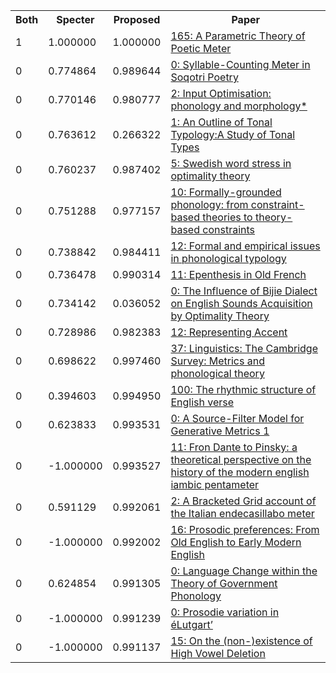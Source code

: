 <html><table><tr>
<th>Both</th>
<th>Specter</th>
<th>Proposed</th>
<th>Paper</th>
</tr>
<tr>
<td>1</td>
<td>1.000000</td>
<td>1.000000</td>
<td><a href="https://www.semanticscholar.org/paper/cc8042067e1f21122ed38d4fccf03634c476797e">165: A Parametric Theory of Poetic Meter</a></td>
</tr>
<tr>
<td>0</td>
<td>0.774864</td>
<td>0.989644</td>
<td><a href="https://www.semanticscholar.org/paper/26a718800c3bf888f4508cc26abf8392d7fab065">0: Syllable-Counting Meter in Soqotri Poetry</a></td>
</tr>
<tr>
<td>0</td>
<td>0.770146</td>
<td>0.980777</td>
<td><a href="https://www.semanticscholar.org/paper/283ac079a0c175c04fe6362a8228f5f6a1093f54">2: Input Optimisation: phonology and morphology*</a></td>
</tr>
<tr>
<td>0</td>
<td>0.763612</td>
<td>0.266322</td>
<td><a href="https://www.semanticscholar.org/paper/38403f33e80571b240d75dd4b51e57b23f1be001">1: An Outline of Tonal Typology:A Study of Tonal Types</a></td>
</tr>
<tr>
<td>0</td>
<td>0.760237</td>
<td>0.987402</td>
<td><a href="https://www.semanticscholar.org/paper/3e5b83193ce27787e69f56e2ef9e7957d11611fb">5: Swedish word stress in optimality theory</a></td>
</tr>
<tr>
<td>0</td>
<td>0.751288</td>
<td>0.977157</td>
<td><a href="https://www.semanticscholar.org/paper/209bfc6859c8b6cbb19f360ae831c07ee9ea174d">10: Formally-grounded phonology: from constraint-based theories to theory-based constraints</a></td>
</tr>
<tr>
<td>0</td>
<td>0.738842</td>
<td>0.984411</td>
<td><a href="https://www.semanticscholar.org/paper/befa730c29d62aa672f020f57b4098dc3f9e3e38">12: Formal and empirical issues in phonological typology</a></td>
</tr>
<tr>
<td>0</td>
<td>0.736478</td>
<td>0.990314</td>
<td><a href="https://www.semanticscholar.org/paper/ab7376d3f54c2b54e0cad3aa479abad5a9d09694">11: Epenthesis in Old French</a></td>
</tr>
<tr>
<td>0</td>
<td>0.734142</td>
<td>0.036052</td>
<td><a href="https://www.semanticscholar.org/paper/a5602d448df5437cf00ae496c21a7bb51fa80366">0: The Influence of Bijie Dialect on English Sounds Acquisition by Optimality Theory</a></td>
</tr>
<tr>
<td>0</td>
<td>0.728986</td>
<td>0.982383</td>
<td><a href="https://www.semanticscholar.org/paper/ec7085e3000ecd872dab36cf771c9d1ba014bdc3">12: Representing Accent</a></td>
</tr>
<tr>
<td>0</td>
<td>0.698622</td>
<td>0.997460</td>
<td><a href="https://www.semanticscholar.org/paper/afef8e1833e91e908525739ba9d011dad9fa10d9">37: Linguistics: The Cambridge Survey: Metrics and phonological theory</a></td>
</tr>
<tr>
<td>0</td>
<td>0.394603</td>
<td>0.994950</td>
<td><a href="https://www.semanticscholar.org/paper/3e78edbe1416b24a233ec4de5d85c0fe00146e0a">100: The rhythmic structure of English verse</a></td>
</tr>
<tr>
<td>0</td>
<td>0.623833</td>
<td>0.993531</td>
<td><a href="https://www.semanticscholar.org/paper/8b701abf741a3d1344770b73b5ee979a7774272d">0: A Source-Filter Model for Generative Metrics 1</a></td>
</tr>
<tr>
<td>0</td>
<td>-1.000000</td>
<td>0.993527</td>
<td><a href="https://www.semanticscholar.org/paper/f81e37854d58a078c554dd9bf02b2975c2e4c0bf">11: Fron Dante to Pinsky: a theoretical perspective on the history of the modern english iambic pentameter</a></td>
</tr>
<tr>
<td>0</td>
<td>0.591129</td>
<td>0.992061</td>
<td><a href="https://www.semanticscholar.org/paper/74690bffb2214b4bb53d8b51dc7661f40c0444a7">2: A Bracketed Grid account of the Italian endecasillabo meter</a></td>
</tr>
<tr>
<td>0</td>
<td>-1.000000</td>
<td>0.992002</td>
<td><a href="https://www.semanticscholar.org/paper/9850c3b383ac115288b49ca48afdba62025599f6">16: Prosodic preferences: From Old English to Early Modern English</a></td>
</tr>
<tr>
<td>0</td>
<td>0.624854</td>
<td>0.991305</td>
<td><a href="https://www.semanticscholar.org/paper/8597bac7b30b661e363b787ad8bda0b46a6969ef">0: Language Change within the Theory of Government Phonology</a></td>
</tr>
<tr>
<td>0</td>
<td>-1.000000</td>
<td>0.991239</td>
<td><a href="https://www.semanticscholar.org/paper/173290dc56e7e080cdddff949f332025f3b91dec">0: Prosodie variation in éLutgart’</a></td>
</tr>
<tr>
<td>0</td>
<td>-1.000000</td>
<td>0.991137</td>
<td><a href="https://www.semanticscholar.org/paper/967011751c9276fb147b18379b693cfb56b75693">15: On the (non-)existence of High Vowel Deletion</a></td>
</tr>
</table></html>
